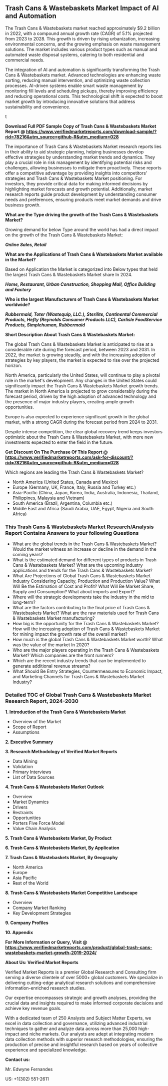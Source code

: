 <h2>Trash Cans & Wastebaskets Market Impact of AI and Automation</h2><p>The Trash Cans & Wastebaskets market reached approximately $9.2 billion in 2022, with a compound annual growth rate (CAGR) of 5.1% projected from 2023 to 2028. This growth is driven by rising urbanization, increasing environmental concerns, and the growing emphasis on waste management solutions. The market includes various product types such as manual and automated waste disposal systems, catering to both residential and commercial needs.</p><p>The integration of AI and automation is significantly transforming the Trash Cans & Wastebaskets market. Advanced technologies are enhancing waste sorting, reducing manual intervention, and optimizing waste collection processes. AI-driven systems enable smart waste management by monitoring fill levels and scheduling pickups, thereby improving efficiency and reducing operational costs. This technological shift is expected to boost market growth by introducing innovative solutions that address sustainability and convenience.</p>t</p><p id="" class=""><strong>Download Full PDF Sample Copy of Trash Cans & Wastebaskets Market Report @ <a href="https://www.verifiedmarketreports.com/download-sample/?rid=78216&utm_source=github-R&utm_medium=028" target="_blank">https://www.verifiedmarketreports.com/download-sample/?rid=78216&utm_source=github-R&utm_medium=028</a></strong></p><p>The importance of&nbsp;Trash Cans & Wastebaskets Market research reports lies in their ability to aid strategic planning, helping businesses develop effective strategies by understanding market trends and dynamics. They play a crucial role in risk management by identifying potential risks and challenges, allowing businesses to mitigate them proactively. These reports offer a competitive advantage by providing insights into competitors' strategies and Trash Cans & Wastebaskets Market positioning. For investors, they provide critical data for making informed decisions by highlighting market forecasts and growth potential. Additionally, market research reports guide product development by understanding consumer needs and preferences, ensuring products meet market demands and drive business growth.</p><p><strong>What are the&nbsp;Type driving the growth of the Trash Cans & Wastebaskets Market?</strong></p><p id="" class="">Growing demand for below Type around the world has had a direct impact on the growth of the Trash Cans & Wastebaskets Market:</p><em><strong>Online Sales, Retail</strong></em></p><strong>What are the&nbsp;Applications&nbsp;of Trash Cans & Wastebaskets Market available in the Market?</strong></p><p id="" class="">Based on Application the Market is categorized into Below types that held the largest Trash Cans & Wastebaskets Market share In 2024.</p><em><strong>Home, Restaurant, Urban Construction, Shopping Mall, Office Building and Factory</strong></em></p><strong>Who is the largest Manufacturers of Trash Cans & Wastebaskets Market worldwide?</strong></p><p><em><strong>Rubbermaid, Toter (Wastequip, LLC.), Sterilite, Continental Commercial Products, Hefty (Reynolds Consumer Products LLC), Carlisle FoodService Products, Simplehuman, Rubbermaid</strong></em></p><p id="" class=""><strong>Short Description About Trash Cans & Wastebaskets Market:</strong></p><p>The global Trash Cans & Wastebaskets Market is anticipated to rise at a considerable rate during the forecast period, between 2023 and 2031. In 2022, the market is growing steadily, and with the increasing adoption of strategies by key players, the market is expected to rise over the projected horizon.</p><p>North America, particularly the United States, will continue to play a pivotal role in the market's development. Any changes in the United States could significantly impact the Trash Cans & Wastebaskets Market growth trends. The market in North America is projected to grow considerably during the forecast period, driven by the high adoption of advanced technology and the presence of major industry players, creating ample growth opportunities.</p><p>Europe is also expected to experience significant growth in the global market, with a strong CAGR during the forecast period from 2024 to 2031.</p><p>Despite intense competition, the clear global recovery trend keeps investors optimistic about the Trash Cans & Wastebaskets Market, with more new investments expected to enter the field in the future.</p><p id="" class=""><strong>Get Discount On The Purchase Of This Report @ <a href="https://www.verifiedmarketreports.com/ask-for-discount/?rid=78216&utm_source=github-R&utm_medium=028" target="_blank">https://www.verifiedmarketreports.com/ask-for-discount/?rid=78216&utm_source=github-R&utm_medium=028</a></strong></p>Which regions are leading the Trash Cans & Wastebaskets Market?</p><ul><li>North America (United States, Canada and Mexico)</li><li>Europe (Germany, UK, France, Italy, Russia and Turkey etc.)</li><li>Asia-Pacific (China, Japan, Korea, India, Australia, Indonesia, Thailand, Philippines, Malaysia and Vietnam)</li><li>South America (Brazil, Argentina, Columbia etc.)</li><li>Middle East and Africa (Saudi Arabia, UAE, Egypt, Nigeria and South Africa)</li></ul><h3 id="" class="">This Trash Cans & Wastebaskets Market Research/Analysis Report Contains Answers to your following Questions</h3><ul><li>What are the global trends in the Trash Cans & Wastebaskets Market? Would the market witness an increase or decline in the demand in the coming years?</li><li>What is the estimated demand for different types of products in Trash Cans & Wastebaskets Market? What are the upcoming industry applications and trends for the Trash Cans & Wastebaskets Market?</li><li>What Are Projections of Global Trash Cans & Wastebaskets Market Industry Considering Capacity, Production and Production Value? What Will Be the Estimation of Cost and Profit? What Will Be Market Share, Supply and Consumption? What about imports and Export?</li><li>Where will the strategic developments take the industry in the mid to long-term?</li><li>What are the factors contributing to the final price of Trash Cans & Wastebaskets Market? What are the raw materials used for Trash Cans & Wastebaskets Market manufacturing?</li><li>How big is the opportunity for the Trash Cans & Wastebaskets Market? How will the increasing adoption of Trash Cans & Wastebaskets Market for mining impact the growth rate of the overall market?</li><li>How much is the global Trash Cans & Wastebaskets Market worth? What was the value of the market In 2020?</li><li>Who are the major players operating in the Trash Cans & Wastebaskets Market? Which companies are the front runners?</li><li>Which are the recent industry trends that can be implemented to generate additional revenue streams?</li><li>What Should Be Entry Strategies, Countermeasures to Economic Impact, and Marketing Channels for Trash Cans & Wastebaskets Market Industry?</li></ul><h3 id="" class="">Detailed TOC of Global Trash Cans & Wastebaskets Market Research Report, 2024-2030</h3><p id="" class=""><strong>1. Introduction of the Trash Cans & Wastebaskets Market</strong></p><ul><li>Overview of the Market</li><li>Scope of Report</li><li>Assumptions</li></ul><p id="" class=""><strong>2. Executive Summary</strong></p><p id="" class=""><strong>3. Research Methodology of Verified Market Reports</strong></p><ul><li>Data Mining</li><li>Validation</li><li>Primary Interviews</li><li>List of Data Sources</li></ul><p id="" class=""><strong>4. Trash Cans & Wastebaskets Market Outlook</strong></p><ul><li>Overview</li><li>Market Dynamics</li><li>Drivers</li><li>Restraints</li><li>Opportunities</li><li>Porters Five Force Model</li><li>Value Chain Analysis</li></ul><p id="" class=""><strong>5. Trash Cans & Wastebaskets Market, By Product</strong></p><p id="" class=""><strong>6. Trash Cans & Wastebaskets Market, By Application</strong></p><p id="" class=""><strong>7. Trash Cans & Wastebaskets Market, By Geography</strong></p><ul><li>North America</li><li>Europe</li><li>Asia Pacific</li><li>Rest of the World</li></ul><p id="" class=""><strong>8. Trash Cans & Wastebaskets Market Competitive Landscape</strong></p><ul><li>Overview</li><li>Company Market Ranking</li><li>Key Development Strategies</li></ul><p id="" class=""><strong>9. Company Profiles</strong></p><p id="" class=""><strong>10. Appendix</strong></p><p id="" class=""><strong>For More Information or Query, Visit @ <a href="https://www.verifiedmarketreports.com/product/global-trash-cans-wastebaskets-market-growth-2019-2024/" target="_blank">https://www.verifiedmarketreports.com/product/global-trash-cans-wastebaskets-market-growth-2019-2024/</a></strong></p><p id="" class=""><strong>About Us: Verified Market Reports</strong></p><p id="" class="">Verified Market Reports is a premier Global Research and Consulting firm serving a diverse clientele of over 5000+ global customers. We specialize in delivering cutting-edge analytical research solutions and comprehensive information-enriched research studies.</p><p id="" class="">Our expertise encompasses strategic and growth analyses, providing the crucial data and insights required to make informed corporate decisions and achieve key revenue goals.</p><p id="" class="">With a dedicated team of 250 Analysts and Subject Matter Experts, we excel in data collection and governance, utilizing advanced industrial techniques to gather and analyze data across more than 25,000 high-impact and niche markets. Our analysts are adept at integrating modern data collection methods with superior research methodologies, ensuring the production of precise and insightful research based on years of collective experience and specialized knowledge.</p><p id="" class=""><strong>Contact us:</strong></p><p id="" class="">Mr. Edwyne Fernandes</p><p id="" class="">US: +1(302) 551-2611</p>